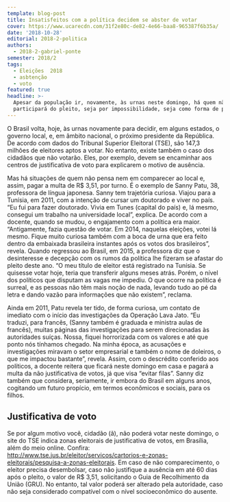 ```yaml
---
template: blog-post
title: Insatisfeitos com a política decidem se abster de votar
cover: https://www.ucarecdn.com/31f2e80c-de82-4e66-baa8-965387f6b35a/
date: '2018-10-28'
editorial: 2018-2-politica
authors:
  - 2018-2-gabriel-ponte
semester: 2018/2
tags:
  - Eleições  2018
  - asbtenção
  - voto
featured: true
headline: >-
  Apesar da população ir, novamente, às urnas neste domingo, há quem não
  participará do pleito, seja por impossibilidade, seja como forma de protesto
---
```

O Brasil volta, hoje, às urnas novamente para decidir, em alguns estados, o governo local, e, em âmbito nacional, o próximo presidente da República. De acordo com dados do Tribunal Superior Eleitoral (TSE), são 147,3 milhões de eleitores aptos a votar. No entanto, existe também o caso dos cidadãos que não votarão. Eles, por exemplo, devem se encaminhar aos centros de justificativa de voto para explicarem o motivo de ausência.

Mas há situações de quem não pensa nem em comparecer ao local e, assim, pagar a multa de R$ 3,51, por turno. É o exemplo de Sanny Patu, 38, professora de língua japonesa. Sanny tem trajetória curiosa. Viajou para a Tunísia, em 2011, com a intenção de cursar um doutorado e viver no país. “Eu fui para fazer doutorado. Vivia em Tunes (capital do país) e, lá mesmo, consegui um trabalho na universidade local”, explica. De acordo com a docente, quando se mudou, o engajamento com a política era maior. “Antigamente, fazia questão de votar. Em 2014, naquelas eleições, votei lá mesmo. Fique muito curiosa também com a boca de urna que era feito dentro da embaixada brasileira instantes após os votos dos brasileiros”, revela. Quando regressou ao Brasil, em 2015, a professora diz que o desinteresse e decepção com os rumos da política lhe fizeram se afastar do pleito deste ano. “O meu título de eleitor está registrado na Tunísia. Se quisesse votar hoje, teria que transferir alguns meses atrás. Porém, o nível dos políticos que disputam as vagas me impediu. O que ocorre na política é surreal, e as pessoas não têm mais noção de nada, levando tudo ao pé da letra e dando vazão para informações que não existem”, reclama.

Ainda em 2011, Patu revela ter tido, de forma curiosa, um contato de imediato com o início das investigações da Operação Lava Jato. “Eu traduzi, para francês, (Sanny também é graduada e ministra aulas de francês), muitas páginas das investigações para serem direcionadas às autoridades suíças. Nossa, fiquei horrorizada com os valores e até que ponto nós tínhamos chegado. Na minha época, as acusações e investigações miravam o setor empresarial e também o nome de doleiros, o que me impactou bastante”, revela. Assim, com o descrédito conferido aos políticos, a docente reitera que ficará neste domingo em casa e pagará a multa da não justificativa de votos, já que visa “evitar filas”. Sanny diz também que considera, seriamente, ir embora do Brasil em alguns anos, cogitando um futuro propício, em termos econômicos e sociais, para os filhos.

## Justificativa de voto

Se por algum motivo você, cidadão (ã), não poderá votar neste domingo, o site do TSE indica zonas eleitorais de justificativa de votos, em Brasília, além do meio online. Confira: <http://www.tse.jus.br/eleitor/servicos/cartorios-e-zonas-eleitorais/pesquisa-a-zonas-eleitorais>. Em caso de não comparecimento, o eleitor precisa desembolsar, caso não justifique a ausência em até 60 dias após o pleito, o valor de R$ 3,51, solicitando o Guia de Recolhimento da União (GRU). No entanto, tal valor poderá ser alterado pela autoridade, caso não seja considerado compatível com o nível socioeconômico do ausente.
